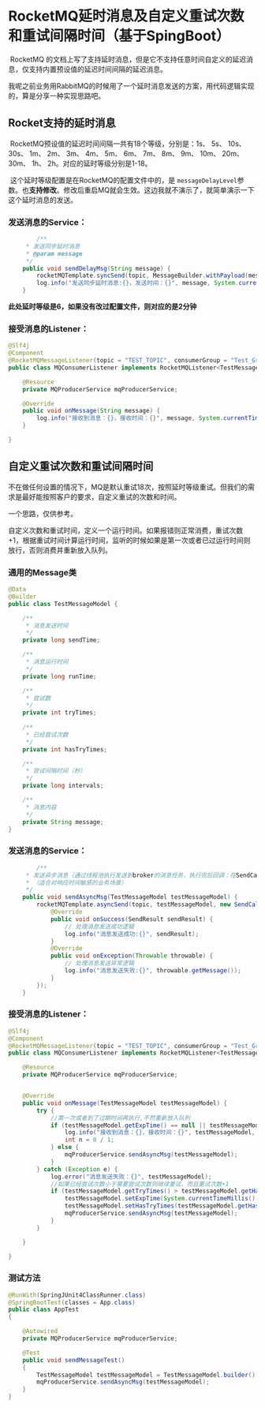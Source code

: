 # RocketMQ延时消息及自定义重试次数和重试间隔时间（基于SpingBoot）

​	RocketMQ 的文档上写了支持延时消息，但是它不支持任意时间自定义的延迟消息，仅支持内置预设值的延迟时间间隔的延迟消息。

​	我呢之前业务用RabbitMQ的时候用了一个延时消息发送的方案，用代码逻辑实现的，算是分享一种实现思路吧。

## Rocket支持的延时消息

​	RocketMQ预设值的延迟时间间隔一共有18个等级，分别是：1s、 5s、 10s、 30s、 1m、 2m、 3m、 4m、 5m、 6m、 7m、 8m、 9m、 10m、 20m、 30m、 1h、 2h。对应的延时等级分别是1-18。

​	这个延时等级配置是在RocketMQ的配置文件中的，是 `messageDelayLevel`参数。也**支持修改**。修改后重启MQ就会生效。这边我就不演示了，就简单演示一下这个延时消息的发送。

### 发送消息的Service：

```java
		/**
     * 发送同步延时消息
     * @param message
     */
    public void sendDelayMsg(String message) {
        rocketMQTemplate.syncSend(topic, MessageBuilder.withPayload(message).build(),2000,6);
        log.info("发送同步延时消息:{}，发送时间：{}", message, System.currentTimeMillis());
    }
```

**此处延时等级是6，如果没有改过配置文件，则对应的是2分钟**

### 接受消息的Listener：

```java
@Slf4j
@Component
@RocketMQMessageListener(topic = "TEST_TOPIC", consumerGroup = "Test_Group")
public class MQConsumerListener implements RocketMQListener<TestMessageModel> {

    @Resource
    private MQProducerService mqProducerService;

    @Override
    public void onMessage(String message) {
        log.info("接收到消息：{}，接收时间：{}", message, System.currentTimeMillis());
    }

}
```

## 自定义重试次数和重试间隔时间

不在做任何设置的情况下，MQ是默认重试18次，按照延时等级重试。但我们的需求是最好能按照客户的要求，自定义重试的次数和时间。

一个思路，仅供参考。

自定义次数和重试时间，定义一个运行时间。如果报错则正常消费，重试次数+1，根据重试时间计算运行时间，监听的时候如果是第一次或者已过运行时间则放行，否则消费并重新放入队列。

### 通用的Message类

```java
@Data
@Builder
public class TestMessageModel {

    /**
     * 消息发送时间
     */
    private long sendTime;

    /**
     * 消息运行时间
     */
    private long runTime;

    /**
     * 尝试数
     */
    private int tryTimes;
  
    /**
     * 已经尝试次数
     */
    private int hasTryTimes;

    /**
     * 尝试间隔时间（秒）
     */
    private long intervals;

    /**
     * 消息内容
     */
    private String message;
}

```

### 发送消息的Service：

```java
		/**
     * 发送异步消息（通过线程池执行发送到broker的消息任务，执行完后回调：在SendCallback中可处理相关成功失败时的逻辑）
     * （适合对响应时间敏感的业务场景）
     */
    public void sendAsyncMsg(TestMessageModel testMessageModel) {
        rocketMQTemplate.asyncSend(topic, testMessageModel, new SendCallback() {
            @Override
            public void onSuccess(SendResult sendResult) {
                // 处理消息发送成功逻辑
                log.info("消息发送成功:{}", sendResult);
            }
            @Override
            public void onException(Throwable throwable) {
                // 处理消息发送异常逻辑
                log.info("消息发送失败:{}", throwable.getMessage());
            }
        });
    }
```

### 接受消息的Listener：

```java
@Slf4j
@Component
@RocketMQMessageListener(topic = "TEST_TOPIC", consumerGroup = "Test_Group")
public class MQConsumerListener implements RocketMQListener<TestMessageModel> {

    @Resource
    private MQProducerService mqProducerService;


    @Override
    public void onMessage(TestMessageModel testMessageModel) {
        try {
            //第一次或者到了过期时间再执行,不然重新放入队列
            if (testMessageModel.getExpTime() == null || testMessageModel.getExpTime() >= System.currentTimeMillis()) {
                log.info("接收到消息：{}，接收时间：{}", testMessageModel, System.currentTimeMillis());
                int n = 0 / 1;
            } else {
                mqProducerService.sendAsyncMsg(testMessageModel);
            }
        } catch (Exception e) {
            log.error("消息发送失败：{}", testMessageModel);
            //如果已经尝试次数小于需要尝试次数则继续重试，而且重试次数+1
            if (testMessageModel.getTryTimes() > testMessageModel.getHasTryTimes()) {
                testMessageModel.setExpTime(System.currentTimeMillis() + testMessageModel.getIntervals());
                testMessageModel.setHasTryTimes(testMessageModel.getHasTryTimes() + 1);
                mqProducerService.sendAsyncMsg(testMessageModel);
            }
        }

    }

}
```

### 测试方法

```java
@RunWith(SpringJUnit4ClassRunner.class)
@SpringBootTest(classes = App.class)
public class AppTest 
{

    @Autowired
    private MQProducerService mqProducerService;

    @Test
    public void sendMessageTest()
    {
        TestMessageModel testMessageModel = TestMessageModel.builder().message("消息内容1111").intervals(120).tryTimes(3).build();
        mqProducerService.sendAsyncMsg(testMessageModel);
    }
}

```

